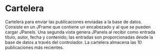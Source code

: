 # Cartelera
Cartelera para enviar las publicaciones enviadas a la base de datos.
Consiste en un JFrame que contiene un encabezado y al que se pueden cargar JPanels. Una segunda vista genera JPanels al recibir como entrada título, autor, fecha y contenido; las entradas son proporcionadas desde la base de datos a través del controlador.
La cartelera almacena las 10 publicaciones más recientes.
